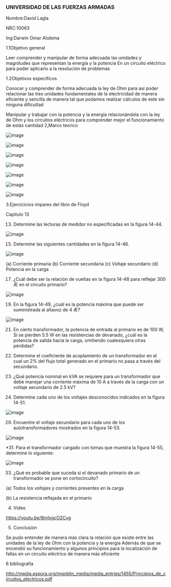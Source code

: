 ### UNIVERSIDAD DE LAS FUERZAS ARMADAS
Nombre:David Lagla

NRC:10063

Ing:Darwin Omar Alulema

1.1Objetivo general

Leer comprender y manipular de forma adecuada las unidades y magnitudes que representan la energía y la potencia En un circuito eléctrico para poder aplicarlo a la resolución de problemas

1.2Objetivos especificos

Conocer y comprender de forma adecuada la ley de Ohm para así poder relacionar las tres unidades fundamentales de la electricidad de manera eficiente y sencilla de manera tal que podamos realizar cálculos de este sin ninguna dificultad

Manipular y trabajar con la potencia y la energía relacionándola con la ley de Ohm y los circuitos eléctricos para comprender mejor el funcionamiento de estás cantidad
2,Marco teorico 

![image](https://user-images.githubusercontent.com/116814386/217064379-f2efcc70-2a26-4637-a338-e720cea75b36.png)

![image](https://user-images.githubusercontent.com/116814386/217064488-49b6f069-4e2b-40e3-9afb-441183815a7d.png)

![image](https://user-images.githubusercontent.com/116814386/217064594-7f90eed8-cc77-496a-9c90-1f23f0703a4f.png)

![image](https://user-images.githubusercontent.com/116814386/217064669-c8e6a3c1-d14b-48d7-9675-37bd1d0639a6.png)

![image](https://user-images.githubusercontent.com/116814386/217064781-83e77d30-d444-46d5-afb8-4e501a40dde2.png)

![image](https://user-images.githubusercontent.com/116814386/217064865-4d04550a-47eb-46b2-8823-03130a4b1ddc.png)

![image](https://user-images.githubusercontent.com/116814386/217064957-f2a763cb-e626-4e85-8dc3-bf26d6738486.png)

3.Ejercicicios impares del libro de Floyd

Capitulo 13

13. Determine las lecturas de medidor no especificadas en la figura 14-44.

![image](https://user-images.githubusercontent.com/116814386/217065306-0116c485-d3dc-4401-bb84-91ba6d504d51.png)

15. Determine las siguientes cantidades en la figura 14-46.

![image](https://user-images.githubusercontent.com/116814386/217065462-eb7c927e-df26-4d85-b123-1b28a64f132d.png)

(a) Corriente primaria (b) Corriente secundaria
(c) Voltaje secundario (d) Potencia en la carga

17. ¿Cuál debe ser la relación de vueltas en la figura 14-48 para reflejar 300 Æ en el circuito primario?

![image](https://user-images.githubusercontent.com/116814386/217065554-7c6e6acf-6deb-42e1-b793-a822355335b5.png)

19. En la figura 14-49, ¿cuál es la potencia máxima que puede ser suministrada al altavoz de 4 Æ?

![image](https://user-images.githubusercontent.com/116814386/217065652-f4cde697-f7bc-46fc-9e22-8c2e5dcee8e4.png)

21. En cierto transformador, la potencia de entrada al primario es de 100 W, Si se pierden 5.5 W en las resistencias de devanado, ¿cuál es la potencia de salida hacia la carga, omitiendo cualesquiera otras pérdidas?


23. Determine el coeficiente de acoplamiento de un transformador en el cual un 2% del flujo total generado en el primario no pasa a través del secundario.

25. ¿Qué potencia nominal en kVA se requiere para un transformador que debe manejar una corriente máxima de 10 A a través de la carga con un voltaje secundario de 2.5 kV?

27. Determine cada uno de los voltajes desconocidos indicados en la figura 14-51.

![image](https://user-images.githubusercontent.com/116814386/217065869-6c61d91f-44a6-44c3-9bb6-82bd56619777.png)

29. Encuentre el voltaje secundario para cada uno de los autotransformadores mostrados en la figura 14-53.

![image](https://user-images.githubusercontent.com/116814386/217065936-3107a044-ebbc-4fbf-9573-4a17f44df326.png)

*31. Para el transformador cargado con tomas que muestra la figura 14-55, determine lo siguiente:

![image](https://user-images.githubusercontent.com/116814386/217066052-7bcc6b03-be33-4cc8-ab0e-9db00fa5cc60.png)

33. ¿Qué es probable que suceda si el devanado primario de un transformador se pone en cortocircuito?


(a) Todos los voltajes y corrientes presentes en la carga

(b) La resistencia reflejada en el primario

4. Video

https://youtu.be/8mIxgcO2Cvg

5. Conclusión

Se pudo entender de manera más clara la relación que existe entre las unidades de la ley de Ohm con la potencia y la energía Además de que se encendió su funcionamiento y algunos principios para la localización de fallas en un circuito eléctrico de manera más eficiente

6 bibliografía

http://media.espora.org/mgoblin_media/media_entries/1455/Principios_de_circuitos_electricos.pdf
